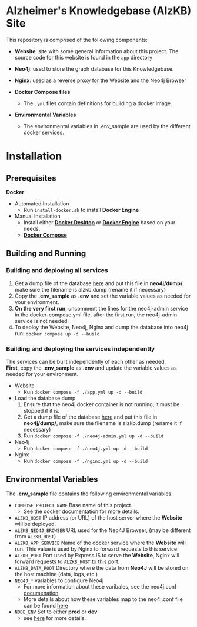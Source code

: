 # Alzheimer's Knowledgebase (AlzKB) Site
This repository is comprised of the following components:

- **Website**: site with some general information about this project. The source code for this website is found in the `app` directory

- **Neo4j**: used to store the graph database for this Knowledgebase.

- **Nginx**: used as a reverse proxy for the Website and the Neo4j Browser

- **Docker Compose files**
  - The `.yml` files contain definitions for building a docker image.  

- **Environmental Variables**
  - The environmental variables in .env_sample are used by the different docker services.

# Installation
## Prerequisites
**Docker**
- Automated Installation
  - Run `install-docker.sh` to install **Docker Engine**
- Manual Installation
  - Install either [**Docker Desktop**](https://www.docker.com/products/docker-desktop/) or [**Docker Engine**](https://docs.docker.com/engine/getstarted/step_one/) based on your needs.
  - [**Docker Compose**](https://docs.docker.com/compose/install/)
## Building and Running
### Building and deploying all services
1. Get a dump file of the database [here](https://upenn.box.com/s/dalcofa8i7rkkc2h2n6bfg8nvmwi83pq) and put this file in **neo4j/dump/**, make sure the filename is alzkb.dump (rename it if necessary)
2. Copy the **.env_sample** as **.env** and set the variable values as needed for your environment.
3. **On the very first run**, uncomment the lines for the neo4j-admin service in the docker-compose.yml file, after the first run, the neo4j-admin service is not needed.
4. To deploy the Website, Neo4j, Nginx and dump the database into neo4j run: `docker compose up -d --build`
### Building and deploying the services independently
The services can be built independently of each other as needed.  
**First**, copy the **.env_sample** as **.env** and update the variable values as needed for your environment.
- Website
  - Run `docker compose -f ./app.yml up -d --build`
- Load the database dump
  1. Ensure that the neo4j docker container is not running, it must be stopped if it is.
  2. Get a dump file of the database [here](https://upenn.box.com/s/dalcofa8i7rkkc2h2n6bfg8nvmwi83pq) and put this file in **neo4j/dump/**, make sure the filename is alzkb.dump (rename it if necessary)
  3. Run `docker compose -f ./neo4j-admin.yml up -d --build`
- Neo4j
  - Run `docker compose -f ./neo4j.yml up -d --build`
- Nginx
  - Run `docker compose -f ./nginx.yml up -d --build`
## Environmental Variables
The **.env_sample** file contains the following environmental variables:
- `COMPOSE_PROJECT_NAME` Base name of this project.
  - See the docker [documentation](https://docs.docker.com/compose/reference/envvars/) for more details.
- `ALZKB_HOST` IP address (or URL) of the host server where the **Website** will be deployed.
- `ALZKB_NEO4J_BROWSER` URL used for the Neo4J Browser, (may be different from `ALZKB_HOST`)
- `ALZKB_APP_SERVICE` Name of the docker service where the **Website** will run. This value is used by Nginx to forward requests to this service.
- `ALZKB_PORT` Port used by ExpressJS to serve the **Website**, Nginx will forward requests to `ALZKB_HOST` to this port.
- `ALZKB_DATA_ROOT` Directory where the data from **Neo4J** will be stored on the host machine (data, logs, etc.)
- `NEO4J_*` variables to configure Neo4j
  - For more information about these varibales, see the neo4j.conf [documenation](https://neo4j.com/docs/operations-manual/5/configuration/neo4j-conf/).
  - More details about how these variables map to the neo4j.conf file can be found [here](https://neo4j.com/docs/operations-manual/current/docker/configuration/)
- `NODE_ENV` Set to either **prod** or **dev** 
  - see [here](https://docs.npmjs.com/cli/v8/commands/npm-install) for more details.
